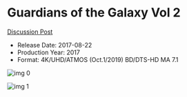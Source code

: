 # Guardians of the Galaxy Vol 2

[Discussion Post](https://www.avsforum.com/threads/bass-eq-for-filtered-movies.2995212/post-56747116)

* Release Date: 2017-08-22
* Production Year: 2017
* Format: 4K/UHD/ATMOS (Oct.1/2019) BD/DTS-HD MA 7.1

![img 0](https://i.imgur.com/SdQPOXE.jpg)

![img 1](https://i.imgur.com/SukU8RJ.png)

